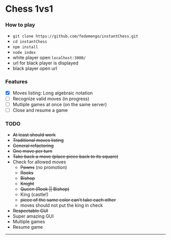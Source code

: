 # Chess 1vs1

### How to play

* `git clone https://github.com/fedemengo/instantChess.git`
* `cd instantChess`
* `npm install`
* `node index`
* white player open `localhost:3000/`
* url for black player is displayed
* black player open url

### Features

- [x] Moves listing: Long algebraic notation
- [ ] Recognize valid moves (in progress)
- [ ] Mutliple games at once (on the same server)
- [ ] Close and resume a game

### TODO

- ~~At least should work~~
- ~~Traditional moves listing~~
- ~~General refactoring~~
- ~~One move per turn~~
- ~~Take back a move (place piece back to its square)~~
- Check for allowed moves
	- ~~Pawns~~ (no promotion)
	- ~~Rooks~~
	- ~~Bishop~~
	- ~~Knight~~
	- ~~Queen (Rook || Bishop)~~
	- King (castle!)
	- ~~piece of the same color can't take each other~~
	- moves should not put the king in check
- ~~Respectable GUI~~
- Super amazing GUI
- Multiple games
- Resume game

---
